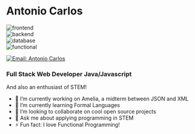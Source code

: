 # Antonio Carlos

![frontend](https://skillicons.dev/icons?i=html,css,js,ts,react)<br>
![backend](https://skillicons.dev/icons?i=py,java,nodejs,spring)<br>
![database](https://skillicons.dev/icons?i=postgres,mongo,hibernate)<br>
![functional](https://skillicons.dev/icons?i=haskell,clojure)

[![Email: Antonio Carlos](https://img.shields.io/badge/-antoniocarlos.dev320@gmail.com-006bed?style=flat&logo=Gmail&logoColor=white)](mailto:antoniocarlos.dev320@gmail.com)

### Full Stack Web Developer Java/Javascript

And also an enthusiast of STEM!

- 🔭 I’m currently working on Amelia, a midterm between JSON and XML
- 🌱 I’m currently learning Formal Languages
- 👯 I’m looking to collaborate on cool open source projects
- 💬 Ask me about applying programming in STEM
- ⚡ Fun fact: I love Functional Programming!

